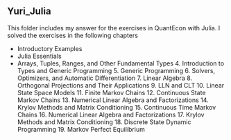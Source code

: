 ## Yuri_Julia

This folder includes my answer for the exercises in  QuantEcon with Julia. I solved the exercises in the following chapters

- Introductory Examples
- Julia Essentials
- Arrays, Tuples, Ranges, and Other Fundamental Types
  4. Introduction to Types and Generic Programming
  5. Generic Programming
  6. Solvers, Optimizers, and Automatic Differentiation
  7. Linear Algebra
  8. Orthogonal Projections and Their Applications
  9. LLN and CLT
  10. Linear State Space Models
  11. Finite Markov Chains
  12. Continuous State Markov Chains
  13. Numerical Linear Algebra and Factorizations
  14. Krylov Methods and Matrix Conditioning
  15. Continuous Time Markov Chains
  16. Numerical Linear Algebra and Factorizations
  17. Krylov Methods and Matrix Conditioning
  18. Discrete State Dynamic Programming
  19. Markov Perfect Equilibrium

